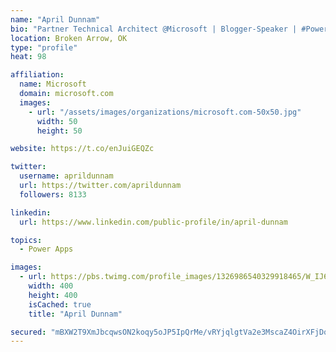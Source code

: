 ```yaml
---
name: "April Dunnam"
bio: "Partner Technical Architect @Microsoft | Blogger-Speaker | #PowerApps, #PowerAutomate, #Office365, #SharePoint | #WIT | #Karaoke Queen"
location: Broken Arrow, OK
type: "profile"
heat: 98

affiliation:
  name: Microsoft
  domain: microsoft.com
  images:
    - url: "/assets/images/organizations/microsoft.com-50x50.jpg"
      width: 50
      height: 50

website: https://t.co/enJuiGEQZc

twitter:
  username: aprildunnam
  url: https://twitter.com/aprildunnam
  followers: 8133

linkedin:
  url: https://www.linkedin.com/public-profile/in/april-dunnam

topics:
  - Power Apps

images:
  - url: https://pbs.twimg.com/profile_images/1326986540329918465/W_IJ6Ih2_400x400.jpg
    width: 400
    height: 400
    isCached: true
    title: "April Dunnam"

secured: "mBXW2T9XmJbcqwsON2koqy5oJP5IpQrMe/vRYjqlgtVa2e3MscaZ4OirXFjDq1PDpxRz7gJuUXsTaYVSVD87tALxlwhfy/a1bOrK+Mg+NEyWEFEHvnS30sSkRr7FXH9YRwoErPUL1/7flBo+f7WhIum5FwAmdDIMn1Jt1fcKLF86qY6lDLp2iSlGOnZMyymatL2MWpx4QpebRvhb1/z9A0/atYrG1XvvBqWmEd3QsUZ45JB4NvoLAaUK8X0xa6a/lWXhbmgg4DIpZKpS+ZbXzCNdXbsUtvIhvVV1Fp79/kkgXJ41APrevI2ayL/Q28yZIy2Ud5llG6lrdVCvg3mvlwYIXmrQKh7APk6OxK6NI7EdyVK/yXJ6uk20GgyMIkEoQQhSpr/XKb6O1GJzBwx154M+9S+SU6xP/FSHkIomWr4=;qIe5HxcOyI2PeN+T08mo0Q=="
---
```


